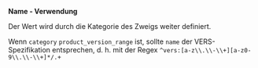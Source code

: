 **Name - Verwendung**

Der Wert wird durch die Kategorie des Zweigs weiter definiert.

Wenn `category` `product_version_range` ist, sollte `name` der VERS-Spezifikation entsprechen, d. h. mit der Regex `^vers:[a-z\\.\\-\\+][a-z0-9\\.\\-\\+]*/.+`
